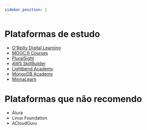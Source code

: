 ```yaml
---
sidebar_position: 2
---
```


# Plataformas de estudo

- [O'Reilly Digital Learning](https://learning.oreilly.com/)
- [MOOC.fi Courses](https://courses.mooc.fi/)
- [PluralSight](https://www.pluralsight.com/)
- [AWS SkillBuilder](https://skillbuilder.aws/)
- [Lightbend Academy](https://academy.lightbend.com/dashboard)
- [MongoDB Academy](https://learn.mongodb.com/)
- [MinnaLearn](https://www.minnalearn.com/)

# Plataformas que não recomendo

- Alura
- Linux Foundation
- ACloudGuru